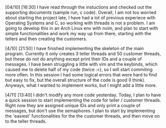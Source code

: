 [04/10] [16:30]
I have read through the instuctions and checked out the supporting documents (sample run, c code). Overall, I am not too worried about starting the project late, I have had a lot of previous experiece with Operating Systems and C, so working with threads is not a problem. I am going to develop this in an Arch Linux env with nvim, and plan to start with simple functionalities and work my way up from there, starting with the tellers and then creating the customers.

[4/10] [21:50]
I have finished implementing the skeleton of the main program. Currently it only creates 3 teller threads and 50 customer threads, but these do not do anything except print their IDs and a couple of messages. I have been struggling a little with vim and the keybinds, which caused me to delete half of my code (twice :<), so I will start commiting more often. In this session I had some logical errors that were hard to find but easy to fix, but the overall structure of the code is good (I think). Anyways, what I wanted to implement works, but I might add a little more.

[4/11] [13:40]
I didn't modify any more code yesterday. Today, I plan to have a quick session to start implementing the code for teller / customer threads. Right now they are assigned unique IDs and only print a couple of messages, but don't use the semaphores. I plan to start by implementing the 'easiest' functionalities for the the customer threads, and then move on to the teller threads.
